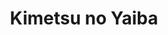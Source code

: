--- 
title: "Kimetsu no Yaiba"
publishdate: "2019-1-4T16:48:46+02:00"
src: "https://365manga.net/manga/kimetsu-no-yaiba"
image: "https://data.365manga.net/images/thumbnails/32606-kimetsu-no-yaiba.jpg"
description: " Kimetsu no Yaiba manga summary: Tanjiro is the oldest son in his family who has lost his father. One day, Tanjiro ventures off to another town to sell charcoal. Instead of going home, he ends up staying the night at someone else's house due to rumors of a demon nearby in the mountains. When he gets home the following day, a terrible tragedy awaits him."
---